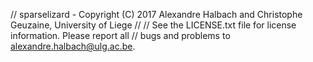 // sparselizard - Copyright (C) 2017 Alexandre Halbach and Christophe Geuzaine, University of Liege
//
// See the LICENSE.txt file for license information. Please report all
// bugs and problems to alexandre.halbach@ulg.ac.be.
 
